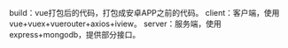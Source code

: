 build：vue打包后的代码，打包成安卓APP之前的代码。
client：客户端，使用vue+vuex+vuerouter+axios+iview。
server：服务端，使用express+mongodb，提供部分接口。